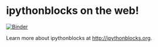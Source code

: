 # ipythonblocks on the web!

[![Binder](http://mybinder.org/badge.svg)](http://mybinder.org/repo/jiffyclub/ipythonblocks-mybinder)

Learn more about ipythonblocks at http://ipythonblocks.org.

